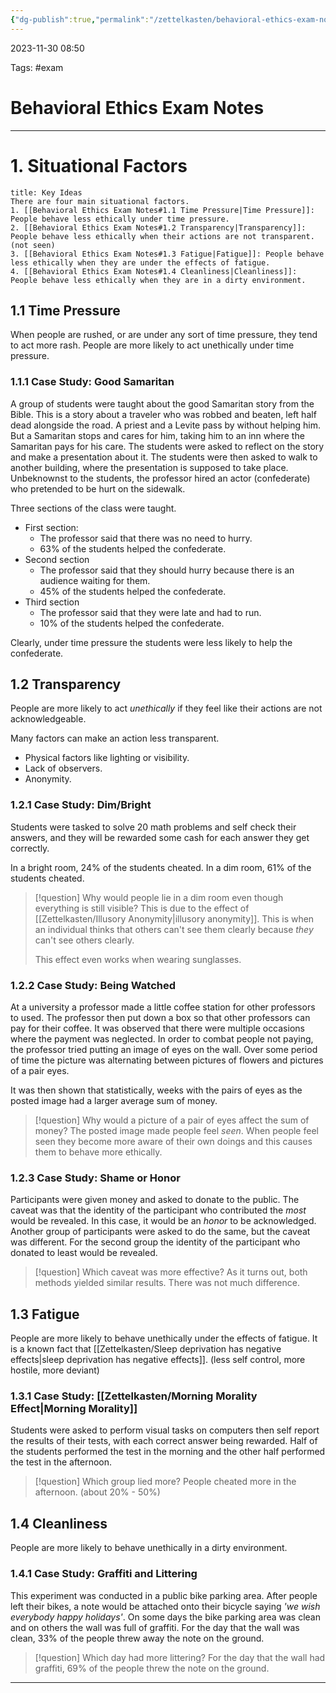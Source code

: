 ```yaml
---
{"dg-publish":true,"permalink":"/zettelkasten/behavioral-ethics-exam-notes/","tags":["gardenEntry"]}
---
```


2023-11-30 08:50

Tags: #exam
# Behavioral Ethics Exam Notes

---

# 1. Situational Factors

```ad-tldr
title: Key Ideas
There are four main situational factors.
1. [[Behavioral Ethics Exam Notes#1.1 Time Pressure|Time Pressure]]: People behave less ethically under time pressure.
2. [[Behavioral Ethics Exam Notes#1.2 Transparency|Transparency]]: People behave less ethically when their actions are not transparent. (not seen)
3. [[Behavioral Ethics Exam Notes#1.3 Fatigue|Fatigue]]: People behave less ethically when they are under the effects of fatigue.
4. [[Behavioral Ethics Exam Notes#1.4 Cleanliness|Cleanliness]]: People behave less ethically when they are in a dirty environment.
```

## 1.1 Time Pressure

When people are rushed, or are under any sort of time pressure, they tend to act more rash. People are more likely to act unethically under time pressure.
### 1.1.1 Case Study: Good Samaritan

A group of students were taught about the good Samaritan story from the Bible. This is a story about a traveler who was robbed and beaten, left half dead alongside the road.  A priest and a Levite pass by without helping him. But a Samaritan stops and cares for him, taking him to an inn where the Samaritan pays for his care. The students were asked to reflect on the story and make a presentation about it. The students were then asked to walk to another building, where the presentation is supposed to take place. Unbeknownst to the students, the professor hired an actor (confederate) who pretended to be hurt on the sidewalk.

Three sections of the class were taught.
- First section: 
	- The professor said that there was no need to hurry.
	- 63% of the students helped the confederate.
- Second section
	- The professor said that they should hurry because there is an audience waiting for them.
	- 45% of the students helped the confederate.
- Third section
	- The professor said that they were late and had to run.
	- 10% of the students helped the confederate.

Clearly, under time pressure the students were less likely to help the confederate.
## 1.2 Transparency

People are more likely to act *unethically* if they feel like their actions are not acknowledgeable.

Many factors can make an action less transparent.
- Physical factors like lighting or visibility.
- Lack of observers.
- Anonymity.

### 1.2.1 Case Study: Dim/Bright

Students were tasked to solve 20 math problems and self check their answers, and they will be rewarded some cash for each answer they get correctly.

In a bright room, 24% of the students cheated.
In a dim room, 61% of the students cheated.

> [!question] Why would people lie in a dim room even though everything is still visible?
> This is due to the effect of [[Zettelkasten/Illusory Anonymity\|illusory anonymity]].  This is when an individual thinks that others can't see them clearly because *they* can't see others clearly.
> 
> This effect even works when wearing sunglasses.

### 1.2.2 Case Study: Being Watched

At a university a professor made a little coffee station for other professors to used. The professor then put down a box so that other professors can pay for their coffee. It was observed that there were multiple occasions where the payment was neglected. In order to combat people not paying, the professor tried putting an image of eyes on the wall.  Over some period of time the picture was alternating between pictures of flowers and pictures of a pair eyes.

It was then shown that statistically, weeks with the pairs of eyes as the posted image had a larger average sum of money.

> [!question] Why would a picture of a pair of eyes affect the sum of money?
> The posted image made people feel *seen*. When people feel seen they become more aware of their own doings and this causes them to behave more ethically.

### 1.2.3 Case Study: Shame or Honor

Participants were given money and asked to donate to the public. The caveat was that the identity of the participant who contributed the *most* would be revealed. In this case, it would be an *honor* to be acknowledged. Another group of participants were asked to do the same, but the caveat was different. For the second group the identity of the participant who donated to least would be revealed.

> [!question] Which caveat was more effective?
> As it turns out, both methods yielded similar results. There was not much difference.
## 1.3 Fatigue

People are more likely to behave unethically under the effects of fatigue.
It is a known fact that [[Zettelkasten/Sleep deprivation has negative effects\|sleep deprivation has negative effects]]. (less self control, more hostile, more deviant)

### 1.3.1 Case Study: [[Zettelkasten/Morning Morality Effect\|Morning Morality]]

Students were asked to perform visual tasks on computers then self report the results of their tests, with each correct answer being rewarded. Half of the students performed the test in the morning and the other half performed the test in the afternoon.

> [!question] Which group lied more?
> People cheated more in the afternoon. (about 20% - 50%)
## 1.4 Cleanliness

People are more likely to behave unethically in a dirty environment.

### 1.4.1 Case Study: Graffiti and Littering

This experiment was conducted in a public bike parking area. After people left their bikes, a note would be attached onto their bicycle saying *'we wish everybody happy holidays'*. On some days the bike parking area was clean and on others the wall was full of graffiti. For the day that the wall was clean, 33% of the people threw away the note on the ground. 

> [!question] Which day had more littering?
> For the day that the wall had graffiti, 69% of the people threw the note on the ground.


___
